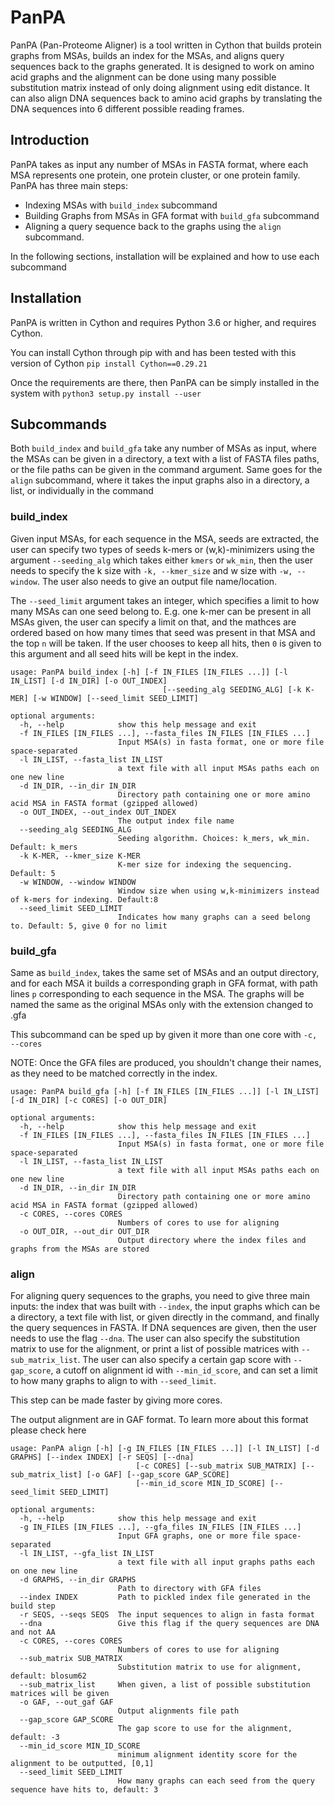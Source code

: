 # PanPA

PanPA (Pan-Proteome Aligner) is a tool written in Cython that builds protein graphs from MSAs, builds an index for the MSAs, and aligns query sequences back to the graphs generated. It is designed to work on amino acid graphs and the alignment can be done using many possible substitution matrix instead of only doing alignment using edit distance. It can also align DNA sequences back to amino acid graphs by translating the DNA sequences into 6 different possible reading frames.

## Introduction
PanPA takes as input any number of MSAs in FASTA format, where each MSA represents one protein, one protein cluster, or one protein family. PanPA has three main steps:

* Indexing MSAs with `build_index` subcommand
* Building Graphs from MSAs in GFA format with `build_gfa` subcommand
* Aligning a query sequence back to the graphs using the `align` subcommand.

In the following sections, installation will be explained and how to use each subcommand

## Installation
PanPA is written in Cython and requires Python 3.6 or higher, and requires Cython.

You can install Cython through pip with and has been tested with this version of Cython `pip install Cython==0.29.21`

Once the requirements are there, then PanPA can be simply installed in the system with `python3 setup.py install --user`

## Subcommands
Both `build_index` and `build_gfa` take any number of MSAs as input, where the MSAs can be given in a directory, a text
with a list of FASTA files paths, or the file paths can be given in the command argument. Same
goes for the `align` subcommand, where it takes the input graphs also in a directory, a list, or individually in the command


### build_index
Given input MSAs, for each sequence in the MSA, seeds are extracted, the user can specify two types of seeds
k-mers or (w,k)-minimizers using the argument `--seeding_alg` which takes either `kmers` or `wk_min`, then
the user needs to specify the k size with `-k, --kmer_size` and w size with `-w, --window`.
The user also needs to give an output file name/location.

The `--seed_limit` argument takes an integer, which specifies a limit to how many MSAs can one seed belong to.
E.g. one k-mer can be present in all MSAs given, the user can specify a limit on that, and the mathces are ordered
based on how many times that seed was present in that MSA and the top `n` will be taken. If the user chooses to keep
all hits, then `0` is given to this argument and all seed hits will be kept in the index.
```
usage: PanPA build_index [-h] [-f IN_FILES [IN_FILES ...]] [-l IN_LIST] [-d IN_DIR] [-o OUT_INDEX]
                                  [--seeding_alg SEEDING_ALG] [-k K-MER] [-w WINDOW] [--seed_limit SEED_LIMIT]

optional arguments:
  -h, --help            show this help message and exit
  -f IN_FILES [IN_FILES ...], --fasta_files IN_FILES [IN_FILES ...]
                        Input MSA(s) in fasta format, one or more file space-separated
  -l IN_LIST, --fasta_list IN_LIST
                        a text file with all input MSAs paths each on one new line
  -d IN_DIR, --in_dir IN_DIR
                        Directory path containing one or more amino acid MSA in FASTA format (gzipped allowed)
  -o OUT_INDEX, --out_index OUT_INDEX
                        The output index file name
  --seeding_alg SEEDING_ALG
                        Seeding algorithm. Choices: k_mers, wk_min. Default: k_mers
  -k K-MER, --kmer_size K-MER
                        K-mer size for indexing the sequencing. Default: 5
  -w WINDOW, --window WINDOW
                        Window size when using w,k-minimizers instead of k-mers for indexing. Default:8
  --seed_limit SEED_LIMIT
                        Indicates how many graphs can a seed belong to. Default: 5, give 0 for no limit

```

### build_gfa
Same as `build_index`, takes the same set of MSAs and an output directory, and for each MSA it builds a corresponding
graph in GFA format, with path lines `p` corresponding to each sequence in the MSA. The 
graphs will be named the same as the original MSAs only with the extension changed to .gfa

This subcommand can be sped up by given it more than one core with `-c, --cores`

NOTE: Once the GFA files are produced, you shouldn't change their names, as they need to be matched correctly
in the index.

```
usage: PanPA build_gfa [-h] [-f IN_FILES [IN_FILES ...]] [-l IN_LIST] [-d IN_DIR] [-c CORES] [-o OUT_DIR]

optional arguments:
  -h, --help            show this help message and exit
  -f IN_FILES [IN_FILES ...], --fasta_files IN_FILES [IN_FILES ...]
                        Input MSA(s) in fasta format, one or more file space-separated
  -l IN_LIST, --fasta_list IN_LIST
                        a text file with all input MSAs paths each on one new line
  -d IN_DIR, --in_dir IN_DIR
                        Directory path containing one or more amino acid MSA in FASTA format (gzipped allowed)
  -c CORES, --cores CORES
                        Numbers of cores to use for aligning
  -o OUT_DIR, --out_dir OUT_DIR
                        Output directory where the index files and graphs from the MSAs are stored
```


### align
For aligning query sequences to the graphs, you need to give three main inputs:
the index that was built with `--index`, the input graphs which can be a directory, a text file with list, or
given directly in the command, and finally the query sequences in FASTA. If DNA sequences
are given, then the user needs to use the flag `--dna`. The user can also
specify the substitution matrix to use for the alignment, or print a list of possible matrices with
`--sub_matrix_list`. The user can also specify a certain gap score with `--gap_score`, a cutoff on alignment id with
`--min_id_score`, and can set a limit to how many graphs to align to with `--seed_limit`.

This step can be made faster by giving more cores.

The output alignment are in GAF format. To learn more about this format please check here
```
usage: PanPA align [-h] [-g IN_FILES [IN_FILES ...]] [-l IN_LIST] [-d GRAPHS] [--index INDEX] [-r SEQS] [--dna]
                            [-c CORES] [--sub_matrix SUB_MATRIX] [--sub_matrix_list] [-o GAF] [--gap_score GAP_SCORE]
                            [--min_id_score MIN_ID_SCORE] [--seed_limit SEED_LIMIT]

optional arguments:
  -h, --help            show this help message and exit
  -g IN_FILES [IN_FILES ...], --gfa_files IN_FILES [IN_FILES ...]
                        Input GFA graphs, one or more file space-separated
  -l IN_LIST, --gfa_list IN_LIST
                        a text file with all input graphs paths each on one new line
  -d GRAPHS, --in_dir GRAPHS
                        Path to directory with GFA files
  --index INDEX         Path to pickled index file generated in the build step
  -r SEQS, --seqs SEQS  The input sequences to align in fasta format
  --dna                 Give this flag if the query sequences are DNA and not AA
  -c CORES, --cores CORES
                        Numbers of cores to use for aligning
  --sub_matrix SUB_MATRIX
                        Substitution matrix to use for alignment, default: blosum62
  --sub_matrix_list     When given, a list of possible substitution matrices will be given
  -o GAF, --out_gaf GAF
                        Output alignments file path
  --gap_score GAP_SCORE
                        The gap score to use for the alignment, default: -3
  --min_id_score MIN_ID_SCORE
                        minimum alignment identity score for the alignment to be outputted, [0,1]
  --seed_limit SEED_LIMIT
                        How many graphs can each seed from the query sequence have hits to, default: 3

```